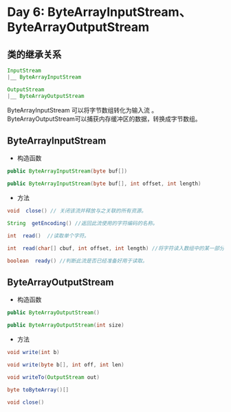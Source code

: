 # Day 6: ByteArrayInputStream、ByteArrayOutputStream

## 类的继承关系

```java
InputStream
|__ ByteArrayInputStream
```

```java
OutputStream
|__ ByteArrayOutputStream
```

ByteArrayInputStream 可以将字节数组转化为输入流 。 
ByteArrayOutputStream可以捕获内存缓冲区的数据，转换成字节数组。

## ByteArrayInputStream

* 构造函数

```java
public ByteArrayInputStream(byte buf[])

public ByteArrayInputStream(byte buf[], int offset, int length)
```

* 方法

```java
void  close() // 关闭该流并释放与之关联的所有资源。

String  getEncoding() //返回此流使用的字符编码的名称。

int  read()  //读取单个字符。

int  read(char[] cbuf, int offset, int length) //将字符读入数组中的某一部分。

boolean  ready() //判断此流是否已经准备好用于读取。
```

## ByteArrayOutputStream

* 构造函数

```java
public ByteArrayOutputStream()

public ByteArrayOutputStream(int size)
```

* 方法

```java
void write(int b)

void write(byte b[], int off, int len)

void writeTo(OutputStream out)

byte toByteArray()[]

void close()
```
